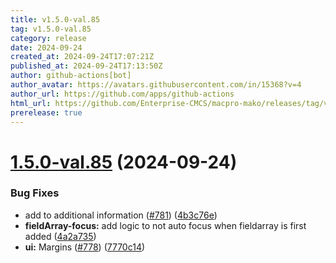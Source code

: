 ```yaml
---
title: v1.5.0-val.85
tag: v1.5.0-val.85
category: release
date: 2024-09-24
created_at: 2024-09-24T17:07:21Z
published_at: 2024-09-24T17:13:50Z
author: github-actions[bot]
author_avatar: https://avatars.githubusercontent.com/in/15368?v=4
author_url: https://github.com/apps/github-actions
html_url: https://github.com/Enterprise-CMCS/macpro-mako/releases/tag/v1.5.0-val.85
prerelease: true
---
```


# [1.5.0-val.85](https://github.com/Enterprise-CMCS/macpro-mako/compare/v1.5.0-val.84...v1.5.0-val.85) (2024-09-24)


### Bug Fixes

* add  to additional information ([#781](https://github.com/Enterprise-CMCS/macpro-mako/issues/781)) ([4b3c76e](https://github.com/Enterprise-CMCS/macpro-mako/commit/4b3c76ebf3bde0a6d9923db725d8b6359ac3262e))
* **fieldArray-focus:** add logic to not auto focus when fieldarray is first added ([4a2a735](https://github.com/Enterprise-CMCS/macpro-mako/commit/4a2a7359651607167501766995308c0971e97368))
* **ui:** Margins ([#778](https://github.com/Enterprise-CMCS/macpro-mako/issues/778)) ([7770c14](https://github.com/Enterprise-CMCS/macpro-mako/commit/7770c14fc59e7fc5681de2455f95eb5d2bac6d10))




